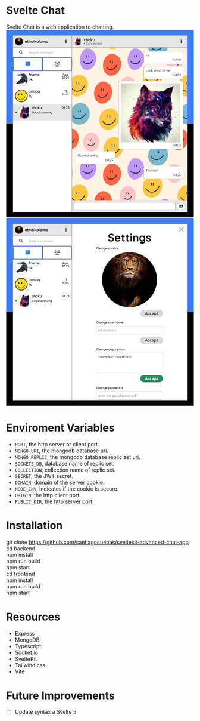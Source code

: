 # Svelte Chat
Svelte Chat is a web application to chatting.
![image](/docs/screenshot1.png)
![image](/docs/screenshot2.png)

# Enviroment Variables
* `PORT`, the http server or client port.
* `MONGO_URI`, the mongodb database uri.
* `MONGO_REPLIC`, the mongodb database replic set uri.
* `SOCKETS_DB`, database name of replic set.
* `COLLECTION`, collection name of replic set.
* `SECRET`, the JWT secret.
* `DOMAIN`, domain of the server cookie.
* `NODE_ENV`, indicates if the cookie is secure.
* `ORIGIN`, the http client port.
* `PUBLIC_DIR`, the http server port.

# Installation
git clone https://github.com/santiagocuebas/sveltekit-advanced-chat-app \
cd backend\
npm install\
npm run build\
npm start\
cd frontend\
npm install\
npm run build\
npm start

# Resources
* Express
* MongoDB
* Typescript
* Socket.io
* SvelteKit
* Tailwind.css
* Vite

# Future Improvements
- [ ] Update syntax a Svelte 5
